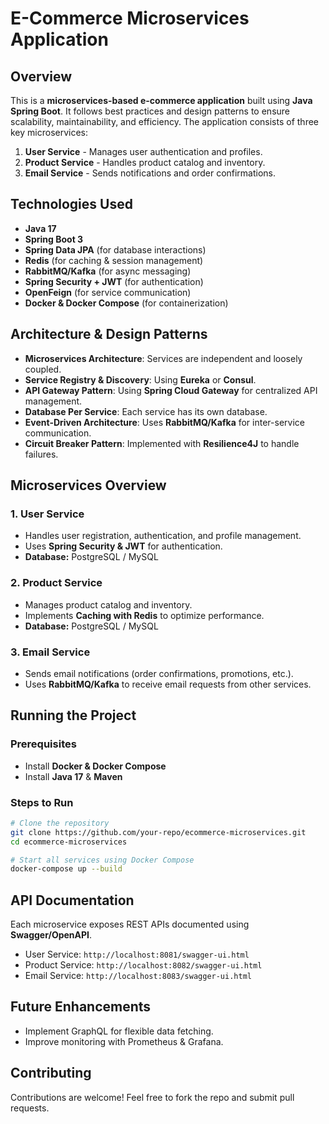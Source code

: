 # E-Commerce Microservices Application

## Overview
This is a **microservices-based e-commerce application** built using **Java Spring Boot**. It follows best practices and design patterns to ensure scalability, maintainability, and efficiency. The application consists of three key microservices:

1. **User Service** - Manages user authentication and profiles.
2. **Product Service** - Handles product catalog and inventory.
3. **Email Service** - Sends notifications and order confirmations.

## Technologies Used
- **Java 17**
- **Spring Boot 3**
- **Spring Data JPA** (for database interactions)
- **Redis** (for caching & session management)
- **RabbitMQ/Kafka** (for async messaging)
- **Spring Security + JWT** (for authentication)
- **OpenFeign** (for service communication)
- **Docker & Docker Compose** (for containerization)

## Architecture & Design Patterns
- **Microservices Architecture**: Services are independent and loosely coupled.
- **Service Registry & Discovery**: Using **Eureka** or **Consul**.
- **API Gateway Pattern**: Using **Spring Cloud Gateway** for centralized API management.
- **Database Per Service**: Each service has its own database.
- **Event-Driven Architecture**: Uses **RabbitMQ/Kafka** for inter-service communication.
- **Circuit Breaker Pattern**: Implemented with **Resilience4J** to handle failures.

## Microservices Overview

### 1. User Service
- Handles user registration, authentication, and profile management.
- Uses **Spring Security & JWT** for authentication.
- **Database:** PostgreSQL / MySQL

### 2. Product Service
- Manages product catalog and inventory.
- Implements **Caching with Redis** to optimize performance.
- **Database:** PostgreSQL / MySQL

### 3. Email Service
- Sends email notifications (order confirmations, promotions, etc.).
- Uses **RabbitMQ/Kafka** to receive email requests from other services.

## Running the Project
### Prerequisites
- Install **Docker & Docker Compose**
- Install **Java 17** & **Maven**

### Steps to Run
```bash
# Clone the repository
git clone https://github.com/your-repo/ecommerce-microservices.git
cd ecommerce-microservices

# Start all services using Docker Compose
docker-compose up --build
```

## API Documentation
Each microservice exposes REST APIs documented using **Swagger/OpenAPI**.
- User Service: `http://localhost:8081/swagger-ui.html`
- Product Service: `http://localhost:8082/swagger-ui.html`
- Email Service: `http://localhost:8083/swagger-ui.html`

## Future Enhancements
- Implement GraphQL for flexible data fetching.
- Improve monitoring with Prometheus & Grafana.

## Contributing
Contributions are welcome! Feel free to fork the repo and submit pull requests.


